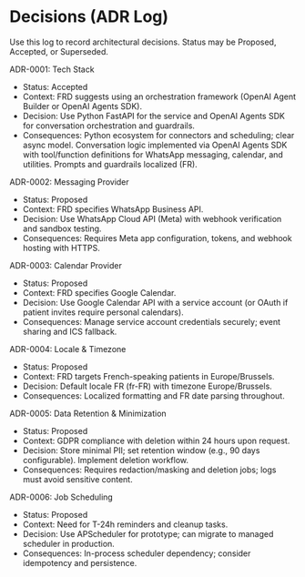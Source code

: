 # Decisions (ADR Log)

Use this log to record architectural decisions. Status may be Proposed, Accepted, or Superseded.

ADR-0001: Tech Stack
- Status: Accepted
- Context: FRD suggests using an orchestration framework (OpenAI Agent Builder or OpenAI Agents SDK).
- Decision: Use Python FastAPI for the service and OpenAI Agents SDK for conversation orchestration and guardrails.
- Consequences: Python ecosystem for connectors and scheduling; clear async model. Conversation logic implemented via OpenAI Agents SDK with tool/function definitions for WhatsApp messaging, calendar, and utilities. Prompts and guardrails localized (FR).

ADR-0002: Messaging Provider
- Status: Proposed
- Context: FRD specifies WhatsApp Business API.
- Decision: Use WhatsApp Cloud API (Meta) with webhook verification and sandbox testing.
- Consequences: Requires Meta app configuration, tokens, and webhook hosting with HTTPS.

ADR-0003: Calendar Provider
- Status: Proposed
- Context: FRD specifies Google Calendar.
- Decision: Use Google Calendar API with a service account (or OAuth if patient invites require personal calendars).
- Consequences: Manage service account credentials securely; event sharing and ICS fallback.

ADR-0004: Locale & Timezone
- Status: Proposed
- Context: FRD targets French-speaking patients in Europe/Brussels.
- Decision: Default locale FR (fr-FR) with timezone Europe/Brussels.
- Consequences: Localized formatting and FR date parsing throughout.

ADR-0005: Data Retention & Minimization
- Status: Proposed
- Context: GDPR compliance with deletion within 24 hours upon request.
- Decision: Store minimal PII; set retention window (e.g., 90 days configurable). Implement deletion workflow.
- Consequences: Requires redaction/masking and deletion jobs; logs must avoid sensitive content.

ADR-0006: Job Scheduling
- Status: Proposed
- Context: Need for T-24h reminders and cleanup tasks.
- Decision: Use APScheduler for prototype; can migrate to managed scheduler in production.
- Consequences: In-process scheduler dependency; consider idempotency and persistence.
